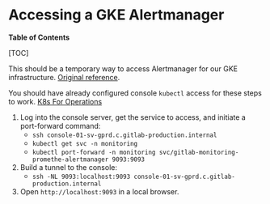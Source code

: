 # Accessing a GKE Alertmanager

**Table of Contents**

[TOC]

This should be a temporary way to access Alertmanager for our GKE
infrastructure.
[Original reference](https://gitlab.com/gitlab-com/gl-infra/delivery/-/issues/733#note_306622484).

You should have already configured console `kubectl` access for these steps
to work. [K8s For Operations](../uncategorized/k8s-operations.md)

1. Log into the console server, get the service to access, and initiate a
   port-forward command:
   * `ssh console-01-sv-gprd.c.gitlab-production.internal`
   * `kubectl get svc -n monitoring`
   * `kubectl port-forward -n monitoring svc/gitlab-monitoring-promethe-alertmanager 9093:9093`
2. Build a tunnel to the console:
   * `ssh -NL 9093:localhost:9093 console-01-sv-gprd.c.gitlab-production.internal`
3. Open `http://localhost:9093` in a local browser.
